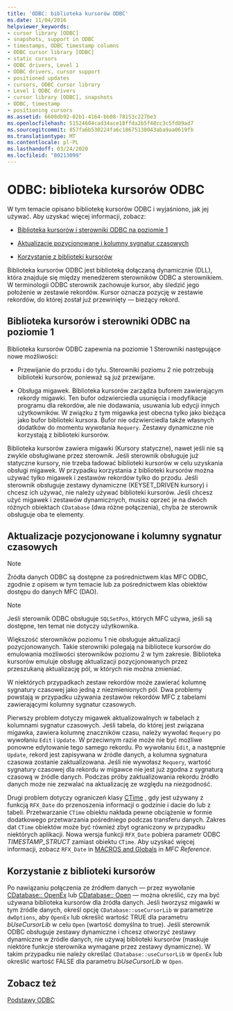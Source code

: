 ```yaml
---
title: 'ODBC: biblioteka kursorów ODBC'
ms.date: 11/04/2016
helpviewer_keywords:
- cursor library [ODBC]
- snapshots, support in ODBC
- timestamps, ODBC timestamp columns
- ODBC cursor library [ODBC]
- static cursors
- ODBC drivers, Level 1
- ODBC drivers, cursor support
- positioned updates
- cursors, ODBC cursor library
- Level 1 ODBC drivers
- cursor library [ODBC], snapshots
- ODBC, timestamp
- positioning cursors
ms.assetid: 6608db92-82b1-4164-bb08-78153c227be3
ms.openlocfilehash: 51524604cad34ace18ffda2b5f48cc3c5fd89ad7
ms.sourcegitcommit: 857fa6b530224fa6c18675138043aba9aa0619fb
ms.translationtype: MT
ms.contentlocale: pl-PL
ms.lasthandoff: 03/24/2020
ms.locfileid: "80213099"
---
```

# <a name="odbc-the-odbc-cursor-library"></a>ODBC: biblioteka kursorów ODBC

W tym temacie opisano bibliotekę kursorów ODBC i wyjaśniono, jak jej używać. Aby uzyskać więcej informacji, zobacz:

- [Biblioteka kursorów i sterowniki ODBC na poziomie 1](#_core_the_cursor_library_and_level_1_odbc_drivers)

- [Aktualizacje pozycjonowane i kolumny sygnatur czasowych](#_core_positioned_updates_and_timestamp_columns)

- [Korzystanie z biblioteki kursorów](#_core_using_the_cursor_library)

Biblioteka kursorów ODBC jest biblioteką dołączaną dynamicznie (DLL), która znajduje się między menedżerem sterowników ODBC a sterownikiem. W terminologii ODBC sterownik zachowuje kursor, aby śledzić jego położenie w zestawie rekordów. Kursor oznacza pozycję w zestawie rekordów, do której został już przewinięty — bieżący rekord.

##  <a name="cursor-library-and-level-1-odbc-drivers"></a><a name="_core_the_cursor_library_and_level_1_odbc_drivers"></a>Biblioteka kursorów i sterowniki ODBC na poziomie 1

Biblioteka kursorów ODBC zapewnia na poziomie 1 Sterowniki następujące nowe możliwości:

- Przewijanie do przodu i do tyłu. Sterowniki poziomu 2 nie potrzebują biblioteki kursorów, ponieważ są już przewijane.

- Obsługa migawek. Biblioteka kursorów zarządza buforem zawierającym rekordy migawki. Ten bufor odzwierciedla usunięcia i modyfikacje programu dla rekordów, ale nie dodawania, usuwania lub edycji innych użytkowników. W związku z tym migawka jest obecna tylko jako bieżąca jako bufor biblioteki kursora. Bufor nie odzwierciedla także własnych dodatków do momentu wywołania `Requery`. Zestawy dynamiczne nie korzystają z biblioteki kursorów.

Biblioteka kursorów zawiera migawki (Kursory statyczne), nawet jeśli nie są zwykle obsługiwane przez sterownik. Jeśli sterownik obsługuje już statyczne kursory, nie trzeba ładować biblioteki kursorów w celu uzyskania obsługi migawek. W przypadku korzystania z biblioteki kursorów można używać tylko migawek i zestawów rekordów tylko do przodu. Jeśli sterownik obsługuje zestawy dynamiczne (KEYSET_DRIVEN kursory) i chcesz ich używać, nie należy używać biblioteki kursorów. Jeśli chcesz użyć migawek i zestawów dynamicznych, musisz oprzeć je na dwóch różnych obiektach `CDatabase` (dwa różne połączenia), chyba że sterownik obsługuje oba te elementy.

##  <a name="positioned-updates-and-timestamp-columns"></a><a name="_core_positioned_updates_and_timestamp_columns"></a>Aktualizacje pozycjonowane i kolumny sygnatur czasowych

> [!NOTE]
>  Źródła danych ODBC są dostępne za pośrednictwem klas MFC ODBC, zgodnie z opisem w tym temacie lub za pośrednictwem klas obiektów dostępu do danych MFC (DAO).

> [!NOTE]
>  Jeśli sterownik ODBC obsługuje `SQLSetPos`, których MFC używa, jeśli są dostępne, ten temat nie dotyczy użytkownika.

Większość sterowników poziomu 1 nie obsługuje aktualizacji pozycjonowanych. Takie sterowniki polegają na bibliotece kursorów do emulowania możliwości sterowników poziomu 2 w tym zakresie. Biblioteka kursorów emuluje obsługę aktualizacji pozycjonowanych przez przeszukaną aktualizację pól, w których nie można zmieniać.

W niektórych przypadkach zestaw rekordów może zawierać kolumnę sygnatury czasowej jako jedną z niezmienionych pól. Dwa problemy powstają w przypadku używania zestawów rekordów MFC z tabelami zawierającymi kolumny sygnatur czasowych.

Pierwszy problem dotyczy migawek aktualizowalnych w tabelach z kolumnami sygnatur czasowych. Jeśli tabela, do której jest związana migawka, zawiera kolumnę znaczników czasu, należy wywołać `Requery` po wywołaniu `Edit` i `Update`. W przeciwnym razie może nie być możliwe ponowne edytowanie tego samego rekordu. Po wywołaniu `Edit`, a następnie `Update`, rekord jest zapisywana w źródle danych, a kolumna sygnatura czasowa zostanie zaktualizowana. Jeśli nie wywołasz `Requery`, wartość sygnatury czasowej dla rekordu w migawce nie jest już zgodna z sygnaturą czasową w źródle danych. Podczas próby zaktualizowania rekordu źródło danych może nie zezwalać na aktualizację ze względu na niezgodność.

Drugi problem dotyczy ograniczeń klasy [CTime](../../atl-mfc-shared/reference/ctime-class.md) , gdy jest używany z funkcją `RFX_Date` do przenoszenia informacji o godzinie i dacie do lub z tabeli. Przetwarzanie `CTime` obiektu nakłada pewne obciążenie w formie dodatkowego przetwarzania pośredniego podczas transferu danych. Zakres dat `CTime` obiektów może być również zbyt ograniczony w przypadku niektórych aplikacji. Nowa wersja funkcji `RFX_Date` pobiera parametr ODBC *TIMESTAMP_STRUCT* zamiast obiektu `CTime`. Aby uzyskać więcej informacji, zobacz `RFX_Date` in [MACROS and Globals](../../mfc/reference/mfc-macros-and-globals.md) in *MFC Reference*.

##  <a name="using-the-cursor-library"></a><a name="_core_using_the_cursor_library"></a>Korzystanie z biblioteki kursorów

Po nawiązaniu połączenia ze źródłem danych — przez wywołanie [CDatabase:: OpenEx](../../mfc/reference/cdatabase-class.md#openex) lub [CDatabase:: Open](../../mfc/reference/cdatabase-class.md#open) — można określić, czy ma być używana biblioteka kursorów dla źródła danych. Jeśli tworzysz migawki w tym źródle danych, określ opcję `CDatabase::useCursorLib` w parametrze `dwOptions`, aby `OpenEx` lub określić wartość TRUE dla parametru *bUseCursorLib* w celu `Open` (wartość domyślna to true). Jeśli sterownik ODBC obsługuje zestawy dynamiczne i chcesz otworzyć zestawy dynamiczne w źródle danych, nie używaj biblioteki kursorów (maskuje niektóre funkcje sterownika wymagane przez zestawy dynamiczne). W takim przypadku nie należy określać `CDatabase::useCursorLib` w `OpenEx` lub określić wartość FALSE dla parametru *bUseCursorLib* w `Open`.

## <a name="see-also"></a>Zobacz też

[Podstawy ODBC](../../data/odbc/odbc-basics.md)
